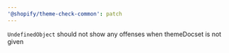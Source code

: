 ```yaml
---
'@shopify/theme-check-common': patch
---
```


`UndefinedObject` should not show any offenses when themeDocset is not given
